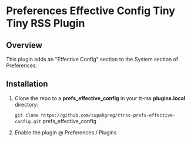 Preferences Effective Config Tiny Tiny RSS Plugin
=================================================
Overview
---------------------
This plugin adds an "Effective Config" section to the System section of Preferences.

Installation
---------------------
1. Clone the repo to a **prefs_effective_config** in your tt-rss **plugins.local** directory:

   `git clone https://github.com/supahgreg/ttrss-prefs-effective-config.git` prefs_effective_config

2. Enable the plugin @ Preferences / Plugins
